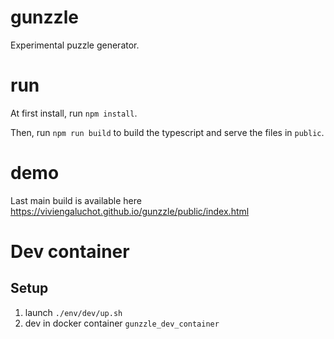 # gunzzle

Experimental puzzle generator.

# run

At first install, run `npm install`.

Then, run `npm run build` to build the typescript and serve the files in `public`.


# demo

Last main build is available here https://viviengaluchot.github.io/gunzzle/public/index.html


# Dev container

## Setup

1. launch `./env/dev/up.sh`
2. dev in docker container `gunzzle_dev_container`
